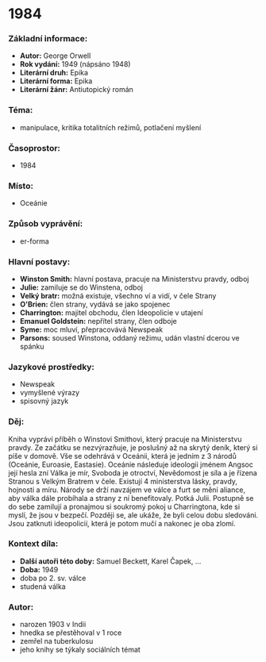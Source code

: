 # 1984

### Základní informace:
- **Autor:** George Orwell
- **Rok vydání:** 1949 (nápsáno 1948)
- **Literární druh:** Epika
- **Literární forma:** Epika
- **Literární žánr:** Antiutopický román

### Téma: 
- manipulace, kritika totalitních režimů, potlačení myšlení

### Časoprostor:
- 1984

### Místo: 
- Oceánie

### Způsob vyprávění: 
- er-forma

### Hlavní postavy:
- **Winston Smith:** hlavní postava, pracuje na Ministerstvu pravdy, odboj
- **Julie:** zamiluje se do Winstena, odboj
- **Velký bratr:** možná existuje, všechno ví a vidí, v čele Strany
- **O'Brien:** člen strany, vydává se jako spojenec
- **Charrington:** majitel obchodu, člen Ideopolicie v utajení
- **Emanuel Goldstein:** nepřítel strany, člen odboje
- **Syme:** moc mluví, přepracovává Newspeak
- **Parsons:** soused Winstona, oddaný režimu, udán vlastní dcerou ve spánku

### Jazykové prostředky:
- Newspeak
- vymyšlené výrazy
- spisovný jazyk

### Děj: 
Kniha vypráví příběh o Winstovi Smithovi, který pracuje na Ministerstvu pravdy. Ze začátku se nezvýrazňuje, je poslušný až na skrytý deník, který si píše v domově. Vše se odehrává v Oceánii, která je jedním z 3 národů (Oceánie, Euroasie, Eastasie). Oceánie následuje ideologii jménem Angsoc její hesla zní Válka je mír, Svoboda je otroctví, Nevědomost je síla a je řízena Stranou s Velkým Bratrem v čele. Existují 4 ministerstva lásky, pravdy, hojnosti a míru. Národy se drží navzájem ve válce a furt se mění aliance, aby válka dále probíhala a strany z ní benefitovaly. Potká Julii. Postupně se do sebe zamilují a pronajmou si soukromý pokoj u Charringtona, kde si myslí, že jsou v bezpečí. Později se, ale ukáže, že byli celou dobu sledováni. Jsou zatknuti ideopolicií, která je potom mučí a nakonec je oba zlomí.

### Kontext díla: 
- **Další autoři této doby:** Samuel Beckett, Karel Čapek, ...
- **Doba:** 1949
- doba po 2. sv. válce
- studená válka

### Autor: 
- narozen 1903 v Indii
- hnedka se přestěhoval v 1 roce
- zemřel na tuberkulosu
- jeho knihy se týkaly sociálních témat
